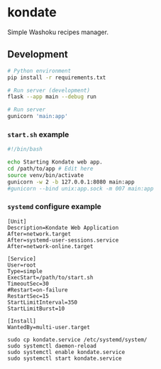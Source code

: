 # kondate

Simple Washoku recipes manager.

## Development

```sh
# Python environment
pip install -r requirements.txt

# Run server (development)
flask --app main --debug run

# Run server
gunicorn 'main:app'
```

### `start.sh` example

```sh
#!/bin/bash

echo Starting Kondate web app.
cd /path/to/app # Edit here
source venv/bin/activate
gunicorn -w 2 -b 127.0.0.1:8080 main:app
#gunicorn --bind unix:app.sock -m 007 main:app
```

### `systemd` configure example

```
[Unit]
Description=Kondate Web Application
After=network.target
After=systemd-user-sessions.service
After=network-online.target

[Service]
User=root
Type=simple
ExecStart=/path/to/start.sh
TimeoutSec=30
#Restart=on-failure
RestartSec=15
StartLimitInterval=350
StartLimitBurst=10

[Install]
WantedBy=multi-user.target
```

```
sudo cp kondate.service /etc/systemd/system/
sudo systemctl daemon-reload
sudo systemctl enable kondate.service
sudo systemctl start kondate.service
```
